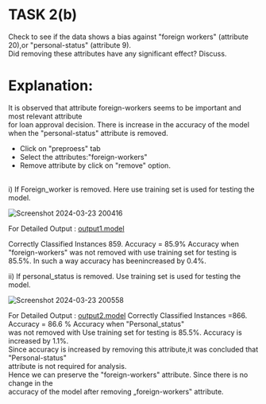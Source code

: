 # TASK 2(b)
Check to see if the data shows a bias against "foreign workers" (attribute 20),or "personal-status" (attribute 9).<br>
Did removing these attributes have any significant effect? Discuss.
# Explanation:
It is observed that attribute foreign-workers seems to be important and most relevant attribute<br> 
for loan approval decision. There is increase in the accuracy of the model when the "personal-status" attribute is removed.<br>
 - Click on "preproess" tab
 - Select the attributes:"foreign-workers"
 - Remove attribute by click on "remove" option.
<br>
i) If Foreign_worker is removed. Here use training set is used for testing the model.<br>

![Screenshot 2024-03-23 200416](https://github.com/prabhasg03/Task-Codes/assets/121883587/fac37b74-ec9e-4481-be65-a0c8caecd45f)

For Detailed Output : [output1.model](https://github.com/prabhasg03/Task-Codes/tree/Data-Warehousing-and-Data-Mining/DWDM/Task%202/2b/output1.model)
<p>Correctly Classified Instances 859. Accuracy = 85.9% Accuracy when "foreign-workers" was not removed with use training set for testing is 85.5%. In such a way accuracy has beenincreased by 0.4%.</p>
ii) If personal_status is removed. Use training set is used for testing the model.<br>

![Screenshot 2024-03-23 200558](https://github.com/prabhasg03/Task-Codes/assets/121883587/aeeb3064-7e1f-424d-8f96-832204177120)

For Detailed Output : [output2.model](https://github.com/prabhasg03/Task-Codes/tree/Data-Warehousing-and-Data-Mining/DWDM/Task%202/2b/output2.model)
Correctly Classified Instances =866. Accuracy = 86.6 % Accuracy when "Personal_status"<br>
was not removed with Use training set for testing is 85.5%. Accuracy is increased by 1.1%.<br> 
Since accuracy is increased by removing this attribute,it was concluded that "Personal-status"<br>
attribute is not required for analysis.<br>
Hence we can preserve the "foreign-workers" attribute. Since there is no change in the <br>
accuracy of the model after removing „foreign-workers‟ attribute.<br>
